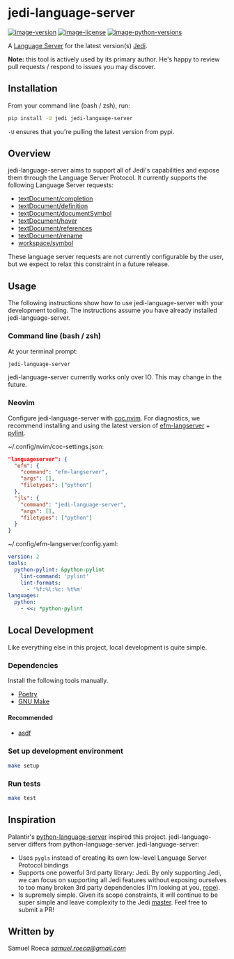 # jedi-language-server

[![image-version](https://img.shields.io/pypi/v/jedi-language-server.svg)](https://python.org/pypi/jedi-language-server)
[![image-license](https://img.shields.io/pypi/l/jedi-language-server.svg)](https://python.org/pypi/jedi-language-server)
[![image-python-versions](https://img.shields.io/pypi/pyversions/jedi-language-server.svg)](https://python.org/pypi/jedi-language-server)

A [Language Server](https://microsoft.github.io/language-server-protocol/) for the latest version(s) [Jedi](https://jedi.readthedocs.io/en/latest/).

**Note:** this tool is actively used by its primary author. He's happy to review pull requests / respond to issues you may discover.

## Installation

From your command line (bash / zsh), run:

```bash
pip install -U jedi jedi-language-server
```

`-U` ensures that you're pulling the latest version from pypi.

## Overview

jedi-language-server aims to support all of Jedi's capabilities and expose them through the Language Server Protocol. It currently supports the following Language Server requests:

* [textDocument/completion](https://microsoft.github.io/language-server-protocol/specifications/specification-current/#textDocument_completion)
* [textDocument/definition](https://microsoft.github.io/language-server-protocol/specifications/specification-current/#textDocument_definition)
* [textDocument/documentSymbol](https://microsoft.github.io/language-server-protocol/specifications/specification-current/#textDocument_documentSymbol)
* [textDocument/hover](https://microsoft.github.io/language-server-protocol/specifications/specification-current/#textDocument_hover)
* [textDocument/references](https://microsoft.github.io/language-server-protocol/specifications/specification-current/#textDocument_references)
* [textDocument/rename](https://microsoft.github.io/language-server-protocol/specifications/specification-current/#textDocument_rename)
* [workspace/symbol](https://microsoft.github.io/language-server-protocol/specifications/specification-current/#workspace_symbol)

These language server requests are not currently configurable by the user, but we expect to relax this constraint in a future release.

## Usage

The following instructions show how to use jedi-language-server with your development tooling. The instructions assume you have already installed jedi-language-server.

### Command line (bash / zsh)

At your terminal prompt:

```bash
jedi-language-server
```

jedi-language-server currently works only over IO. This may change in the future.

### Neovim

Configure jedi-language-server with [coc.nvim](https://github.com/neoclide/coc.nvim/wiki/Language-servers#register-custom-language-servers). For diagnostics, we recommend installing and using the latest version of [efm-langserver](git@github.com:mattn/efm-langserver.git) + [pylint](https://github.com/PyCQA/pylint).

~/.config/nvim/coc-settings.json:

```json
"languageserver": {
  "efm": {
    "command": "efm-langserver",
    "args": [],
    "filetypes": ["python"]
  },
  "jls": {
    "command": "jedi-language-server",
    "args": [],
    "filetypes": ["python"]
  }
}
```

~/.config/efm-langserver/config.yaml:

```yaml
version: 2
tools:
  python-pylint: &python-pylint
    lint-command: 'pylint'
    lint-formats:
      - '%f:%l:%c: %t%m'
languages:
  python:
    - <<: *python-pylint
```

## Local Development

Like everything else in this project, local development is quite simple.

### Dependencies

Install the following tools manually.

* [Poetry](https://github.com/sdispater/poetry#installation)
* [GNU Make](https://www.gnu.org/software/make/)

#### Recommended

* [asdf](https://github.com/asdf-vm/asdf)

### Set up development environment

```bash
make setup
```

### Run tests

```bash
make test
```

## Inspiration

Palantir's [python-language-server](https://github.com/palantir/python-language-server) inspired this project. jedi-language-server differs from python-language-server. jedi-language-server:

* Uses `pygls` instead of creating its own low-level Language Server Protocol bindings
* Supports one powerful 3rd party library: Jedi. By only supporting Jedi, we can focus on supporting all Jedi features without exposing ourselves to too many broken 3rd party dependencies (I'm looking at you, [rope](https://github.com/python-rope/rope)).
* Is supremely simple. Given its scope constraints, it will continue to be super simple and leave complexity to the Jedi [master](https://github.com/davidhalter). Feel free to submit a PR!

## Written by

Samuel Roeca *samuel.roeca@gmail.com*
